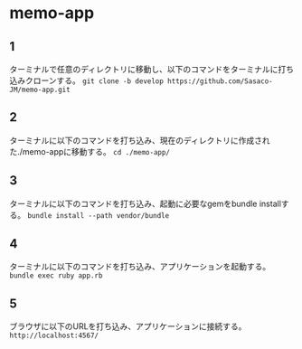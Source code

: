 # memo-app

## 1
ターミナルで任意のディレクトリに移動し、以下のコマンドをターミナルに打ち込みクローンする。
```git clone -b develop https://github.com/Sasaco-JM/memo-app.git```

## 2
ターミナルに以下のコマンドを打ち込み、現在のディレクトリに作成された./memo-appに移動する。
```cd ./memo-app/```

## 3
ターミナルに以下のコマンドを打ち込み、起動に必要なgemをbundle installする。
```bundle install --path vendor/bundle```

## 4
ターミナルに以下のコマンドを打ち込み、アプリケーションを起動する。
```bundle exec ruby app.rb```

## 5
ブラウザに以下のURLを打ち込み、アプリケーションに接続する。
```http://localhost:4567/```
